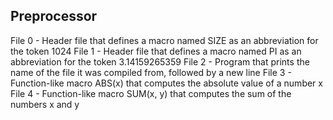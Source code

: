 Preprocessor
---
File 0 - Header file that defines a macro named SIZE as an abbreviation for the token 1024
File 1 - Header file that defines a macro named PI as an abbreviation for the token 3.14159265359
File 2 - Program that prints the name of the file it was compiled from, followed by a new line
File 3 - Function-like macro ABS(x) that computes the absolute value of a number x
File 4 - Function-like macro SUM(x, y) that computes the sum of the numbers x and y